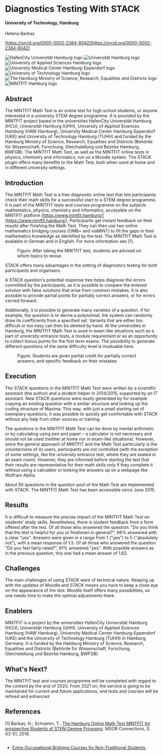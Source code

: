 # Diagnostics Testing With STACK

#### University of Technology, Hamburg

Helena Barbas

[https://orcid.org/0000-0002-2384-8042](https://orcid.org/0000-0002-2384-8042)

<div class="container" style="padding:0px">

<img class="figure-img img-fluid img-logo" src="../Images/HCU.png" alt="HafenCity Universität Hamburg logo">

<img class="figure-img img-fluid img-logo" src="../Images/UHH.png" alt="Universität Hamburg logo">

<img class="figure-img img-fluid img-logo" src="../Images/HAW.png" alt="University of Applied Sciences Hamburg logo">

<img class="figure-img img-fluid img-logo" src="../Images/UKE.png" alt="University Medical Center Hamburg-Eppendorf logo">

<img class="figure-img img-fluid img-logo" src="../Images/TUHH.png" alt="University of Technology Hamburg logo">

<img class="figure-img img-fluid img-logo" src="../Images/BWFGB.png" alt="The Hamburg Ministry of Science, Research, Equalities and Districts logo">

<img class="figure-img img-fluid img-logo" src="../Images/MINTFIT-Hamburg.png" alt="MINTFIT Hamburg logo">

</div>

## Abstract

The MINTFIT Math Test is an online test for high school students, or anyone interested in a university STEM degree programme. It is provided by the MINTFIT project based in the universities HafenCity Universität Hamburg (HCU), Universität Hamburg (UHH), University of Applied Sciences Hamburg (HAW Hamburg), University Medical Center Hamburg-Eppendorf (UKE) and University of Technology Hamburg (TUHH) and funded by the Hamburg Ministry of Science, Research, Equalities and Districts (Behörde für Wissenschaft, Forschung, Gleichstellung und Bezirke Hamburg, BWFGB). The MINTFIT Math Test, as well as the MINTFIT online tests in physics, chemistry and informatics, run on a Moodle system. The STACK plugin offers many benefits to the Math Test, both when used at home and in different university settings.

## Introduction

The MINTFIT Math Test is a free diagnostic online test that lets participants check their math skills for a successful start to a STEM degree programme. It is part of the MINTFIT tests and courses programme on the subjects mathematics, physics, chemistry and informatics, accessible on the MINTFIT platform [https://www.mintfit.hamburg/](https://www.mintfit.hamburg/). Participants get instant feedback on their results after finishing the Math Test. They can then use two online mathematics bridging courses (OMB+ and viaMINT) to fill the gaps in their mathematics knowledge as identified by the test. The MINTFIT Math Test is available in German and in English. For more information see [1].

<div class="float-none img-middle">
<figure class="figure">
<img class="figure-img img-fluid" src="../Images/MINTFIT_general_feedback.png" alt="">
  <figcaption class="figure-caption">Figure: After taking the MINTFIT test, students are advised on which topics to revise.
</figcaption>
</figure></div>

STACK offers many advantages in the setting of diagnostics testing for both participants and organisers.

A STACK question's potential response tree helps diagnose the errors committed by the participants, as it is possible to compare the entered solution with false solutions that arise from common mistakes. It is also possible to provide partial points for partially correct answers, or for errors carried forward.

Additionally, it is possible to generate many varieties of a question. If for example, the question is to derive a polynomial, the system can randomly draw its coefficients from a specified set. Variants that are either too difficult or too easy can then be deleted by hand. At the universities in Hamburg, the MINTFIT Math Test is used in exam-like situations such as a part of university entrance tests, a module requirement or as an opportunity to collect bonus points for the first term exams. The possibility to generate different questions of the same difficulty level is invaluable here.

<div class="float-none img-middle">
<figure class="figure">
<img class="figure-img img-fluid" src="../Images/MINTFIT_specific_feedback.png" alt="">
  <figcaption class="figure-caption">Figure: Students are given partial credit for partially correct answers, and specific feedback on their mistakes.
</figcaption>
</figure></div>

## Execution

The STACK questions in the MINTFIT Math Test were written by a scientific assistant (the author) and a student helper in 2014/2015, supported by an IT assistant. New STACK questions were easily generated by for example copying an existing question with a similar structure and looking up the coding structure of Maxima. This way, with just a small starting set of exemplary questions, it was possible to quickly get comfortable with STACK without any help from other sources or training.

The questions in the MINTFIT Math Test can be done by mental arithmetic or by calculating using pen and paper – a calculator is not necessary and should not be used (neither at home nor in exam-like situations). However, since the general approach of MINTFIT and the Math Test particularly is the voluntariness of its users, participants are not controlled (with the exception of some settings, like the university entrance test, where they are seated in an exam room). However, they are informed before starting the test that their results are representative for their math skills only if they complete it without using a calculator or looking the answers up on a webpage like Wolfram Alpha.

About 50 questions in the question pool of the Math Test are implemented with STACK. The MINTFIT Math Test has been accessible since June 2015.

## Results

It is difficult to measure the precise impact of the MINTFIT Math Test on students' study skills. Nonetheless, there is student feedback from a form offered after the test. Of all those who answered the question: &quot;Do you think that the test is helpful for you or freshmen in general?&quot;, 66% answered with a clear &quot;yes&quot;. Answers were given in a range from 1 (&quot;yes&quot;) to 5 (&quot;absolutely not&quot;), with a mean response of 1.5. Of all those who answered the question &quot;Do you feel fairly rated?&quot;, 61% answered &quot;yes&quot;. With possible answers as in the previous question, this one had a mean answer of 1.62.

## Challenges

The main challenges of using STACK were of technical nature. Keeping up with the updates of Moodle and STACK means you have to keep a close eye on the appearance of the test. Moodle itself offers many possibilities, so one needs time to make the optimal adjustments there.

## Enablers

MINTFIT is a project by the universities HafenCity Universität Hamburg (HCU), Universität Hamburg (UHH), University of Applied Sciences Hamburg (HAW Hamburg), University Medical Center Hamburg-Eppendorf (UKE) and the University of Technology Hamburg (TUHH) in Hamburg, Germany. It is funded by the Hamburg Ministry of Science, Research, Equalities and Districts (Behörde für Wissenschaft, Forschung, Gleichstellung und Bezirke Hamburg, BWFGB).

## What's Next?

The MINTFIT test and courses programme will be completed with regard to the content by the end of 2020. From 2021 on, the service is going to be maintained for current and future applications, and tests and courses will be refined and enhanced.

## References

[1] Barbas, H.; Schramm, T.: [The Hamburg Online Math Test MINTFIT for prospective Students of STEM Degree Programs](https://www.mintfit.hamburg/wp-content/uploads/2019/05/MINTFIT_Barbas_Schramm-2018-The_Hamburg_Online_Math_Test_MINTFIT_for_Prospective_Students_of_STEM_Degree_Programs.pdf). MSOR Connections, S. 43-51, 2018.



<nav aria-label="...">
  <ul class="pagination pagination-lg justify-content-center" style="margin-top:2em">
    <li class="page-item"><a href="../OTH" class="page-link" >Extra-Occupational Bridging Courses for Non-Traditional Students&nbsp;<i class="fa fa-arrow-right"></i></a></li>
  </ul>
</nav>